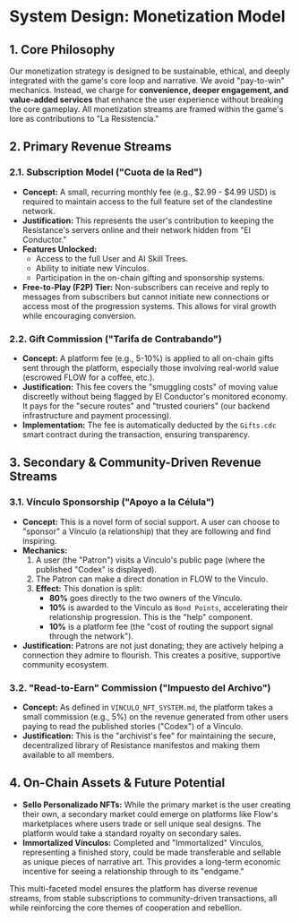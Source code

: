 # System Design: Monetization Model

## 1. Core Philosophy

Our monetization strategy is designed to be sustainable, ethical, and deeply integrated with the game's core loop and narrative. We avoid "pay-to-win" mechanics. Instead, we charge for **convenience, deeper engagement, and value-added services** that enhance the user experience without breaking the core gameplay. All monetization streams are framed within the game's lore as contributions to "La Resistencia."

## 2. Primary Revenue Streams

### 2.1. Subscription Model ("Cuota de la Red")

-   **Concept:** A small, recurring monthly fee (e.g., $2.99 - $4.99 USD) is required to maintain access to the full feature set of the clandestine network.
-   **Justification:** This represents the user's contribution to keeping the Resistance's servers online and their network hidden from "El Conductor."
-   **Features Unlocked:**
    -   Access to the full User and AI Skill Trees.
    -   Ability to initiate new Vínculos.
    -   Participation in the on-chain gifting and sponsorship systems.
-   **Free-to-Play (F2P) Tier:** Non-subscribers can receive and reply to messages from subscribers but cannot initiate new connections or access most of the progression systems. This allows for viral growth while encouraging conversion.

### 2.2. Gift Commission ("Tarifa de Contrabando")

-   **Concept:** A platform fee (e.g., 5-10%) is applied to all on-chain gifts sent through the platform, especially those involving real-world value (escrowed FLOW for a coffee, etc.).
-   **Justification:** This fee covers the "smuggling costs" of moving value discreetly without being flagged by El Conductor's monitored economy. It pays for the "secure routes" and "trusted couriers" (our backend infrastructure and payment processing).
-   **Implementation:** The fee is automatically deducted by the `Gifts.cdc` smart contract during the transaction, ensuring transparency.

## 3. Secondary & Community-Driven Revenue Streams

### 3.1. Vínculo Sponsorship ("Apoyo a la Célula")

-   **Concept:** This is a novel form of social support. A user can choose to "sponsor" a Vínculo (a relationship) that they are following and find inspiring.
-   **Mechanics:**
    1.  A user (the "Patron") visits a Vínculo's public page (where the published "Codex" is displayed).
    2.  The Patron can make a direct donation in FLOW to the Vínculo.
    3.  **Effect:** This donation is split:
        -   **80%** goes directly to the two owners of the Vínculo.
        -   **10%** is awarded to the Vínculo as `Bond Points`, accelerating their relationship progression. This is the "help" component.
        -   **10%** is a platform fee (the "cost of routing the support signal through the network").
-   **Justification:** Patrons are not just donating; they are actively helping a connection they admire to flourish. This creates a positive, supportive community ecosystem.

### 3.2. "Read-to-Earn" Commission ("Impuesto del Archivo")

-   **Concept:** As defined in `VINCULO_NFT_SYSTEM.md`, the platform takes a small commission (e.g., 5%) on the revenue generated from other users paying to read the published stories ("Codex") of a Vínculo.
-   **Justification:** This is the "archivist's fee" for maintaining the secure, decentralized library of Resistance manifestos and making them available to all members.

## 4. On-Chain Assets & Future Potential

-   **Sello Personalizado NFTs:** While the primary market is the user creating their own, a secondary market could emerge on platforms like Flow's marketplaces where users trade or sell unique seal designs. The platform would take a standard royalty on secondary sales.
-   **Immortalized Vínculos:** Completed and "Immortalized" Vínculos, representing a finished story, could be made transferable and sellable as unique pieces of narrative art. This provides a long-term economic incentive for seeing a relationship through to its "endgame."

This multi-faceted model ensures the platform has diverse revenue streams, from stable subscriptions to community-driven transactions, all while reinforcing the core themes of cooperation and rebellion. 